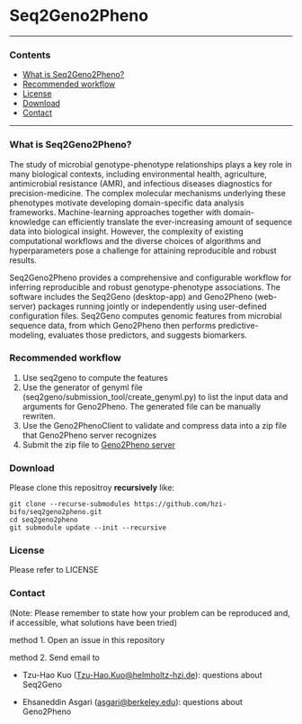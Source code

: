 # Seq2Geno2Pheno
---
### Contents
- [What is Seq2Geno2Pheno?](#what_is)
- [Recommended workflow](#workflow)
- [License](#license)
- [Download](#download)
- [Contact](#contact)
---

### <a name='what_is'></a>What is Seq2Geno2Pheno?

The study of microbial genotype-phenotype relationships plays a key role in many biological contexts, including environmental health, agriculture, antimicrobial resistance (AMR), and infectious diseases diagnostics for precision-medicine. The complex molecular mechanisms underlying these phenotypes motivate developing domain-specific data analysis frameworks. Machine-learning approaches together with domain-knowledge can efficiently translate the ever-increasing amount of sequence data into biological insight. However, the complexity of existing computational workflows and the diverse choices of algorithms and hyperparameters pose a challenge for attaining reproducible and robust results.

Seq2Geno2Pheno provides a comprehensive and configurable workflow for inferring reproducible and robust genotype-phenotype associations. The software includes the Seq2Geno (desktop-app) and Geno2Pheno (web-server) packages running jointly or independently using user-defined configuration files. Seq2Geno computes genomic features from microbial sequence data, from which Geno2Pheno then performs predictive-modeling, evaluates those predictors, and suggests biomarkers.

###  <a name='workflow'></a>Recommended workflow
1. Use seq2geno to compute the features 
2. Use the generator of genyml file (seq2geno/submission_tool/create_genyml.py) to list the input data and arguments for Geno2Pheno. The generated file can be manually rewriten.
3. Use the Geno2PhenoClient to validate and compress data into a zip file that Geno2Pheno server recognizes
4. Submit the zip file to [Geno2Pheno server](http://genopheno.bifo.helmholtz-hzi.de)

###  <a name='download'></a>Download

Please clone this repositroy __recursively__ like:
```
git clone --recurse-submodules https://github.com/hzi-bifo/seq2geno2pheno.git
cd seq2geno2pheno
git submodule update --init --recursive
```

### <a name='license'></a>License

Please refer to LICENSE

### <a name='contact'></a>Contact

(Note: Please remember to state how your problem can be reproduced and, if accessible, what solutions have been tried)

method 1. Open an issue in this repository

method 2. Send email to 

- Tzu-Hao Kuo (Tzu-Hao.Kuo@helmholtz-hzi.de): questions about Seq2Geno

- Ehsaneddin Asgari (asgari@berkeley.edu): questions about Geno2Pheno


